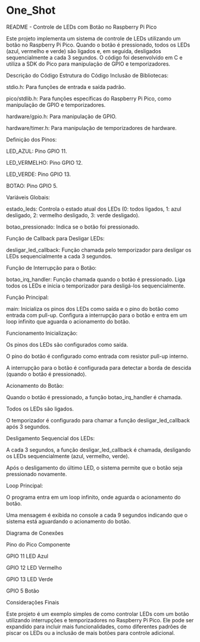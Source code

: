 # One_Shot

README - Controle de LEDs com Botão no Raspberry Pi Pico

Este projeto implementa um sistema de controle de LEDs utilizando um botão no Raspberry Pi Pico. Quando o botão é pressionado, todos os LEDs (azul, vermelho e verde) são ligados e, em seguida, desligados sequencialmente a cada 3 segundos. O código foi desenvolvido em C e utiliza a SDK do Pico para manipulação de GPIO e temporizadores.

Descrição do Código
Estrutura do Código
Inclusão de Bibliotecas:

stdio.h: Para funções de entrada e saída padrão.

pico/stdlib.h: Para funções específicas do Raspberry Pi Pico, como manipulação de GPIO e temporizadores.

hardware/gpio.h: Para manipulação de GPIO.

hardware/timer.h: Para manipulação de temporizadores de hardware.

Definição dos Pinos:

LED_AZUL: Pino GPIO 11.

LED_VERMELHO: Pino GPIO 12.

LED_VERDE: Pino GPIO 13.

BOTAO: Pino GPIO 5.

Variáveis Globais:

estado_leds: Controla o estado atual dos LEDs (0: todos ligados, 1: azul desligado, 2: vermelho desligado, 3: verde desligado).

botao_pressionado: Indica se o botão foi pressionado.

Função de Callback para Desligar LEDs:

desligar_led_callback: Função chamada pelo temporizador para desligar os LEDs sequencialmente a cada 3 segundos.

Função de Interrupção para o Botão:

botao_irq_handler: Função chamada quando o botão é pressionado. Liga todos os LEDs e inicia o temporizador para desligá-los sequencialmente.

Função Principal:

main: Inicializa os pinos dos LEDs como saída e o pino do botão como entrada com pull-up. Configura a interrupção para o botão e entra em um loop infinito que aguarda o acionamento do botão.

Funcionamento
Inicialização:

Os pinos dos LEDs são configurados como saída.

O pino do botão é configurado como entrada com resistor pull-up interno.

A interrupção para o botão é configurada para detectar a borda de descida (quando o botão é pressionado).

Acionamento do Botão:

Quando o botão é pressionado, a função botao_irq_handler é chamada.

Todos os LEDs são ligados.

O temporizador é configurado para chamar a função desligar_led_callback após 3 segundos.

Desligamento Sequencial dos LEDs:

A cada 3 segundos, a função desligar_led_callback é chamada, desligando os LEDs sequencialmente (azul, vermelho, verde).

Após o desligamento do último LED, o sistema permite que o botão seja pressionado novamente.

Loop Principal:

O programa entra em um loop infinito, onde aguarda o acionamento do botão.

Uma mensagem é exibida no console a cada 9 segundos indicando que o sistema está aguardando o acionamento do botão.

Diagrama de Conexões

Pino do Pico	Componente

GPIO 11	LED Azul

GPIO 12	LED Vermelho

GPIO 13	LED Verde

GPIO 5	Botão

Considerações Finais

Este projeto é um exemplo simples de como controlar LEDs com um botão utilizando interrupções e temporizadores no Raspberry Pi Pico. Ele pode ser expandido para incluir mais funcionalidades, como diferentes padrões de piscar os LEDs ou a inclusão de mais botões para controle adicional.
